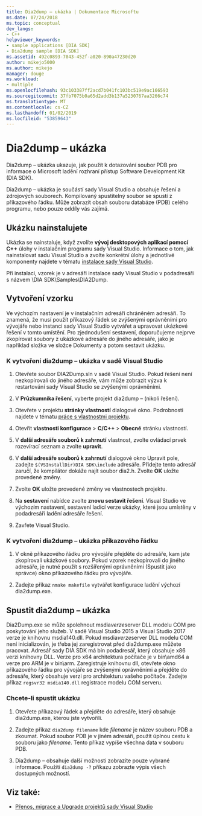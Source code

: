 ```yaml
---
title: Dia2dump – ukázka | Dokumentace Microsoftu
ms.date: 07/24/2018
ms.topic: conceptual
dev_langs:
- C++
helpviewer_keywords:
- sample applications [DIA SDK]
- Dia2dump sample [DIA SDK]
ms.assetid: 492c0893-7043-452f-a020-890a47230d20
author: mikejo5000
ms.author: mikejo
manager: douge
ms.workload:
- multiple
ms.openlocfilehash: 93c103387ff2acd7b041fc103bc519e9ac166593
ms.sourcegitcommit: 37fb7075b0a65d2add3b137a5230767aa3266c74
ms.translationtype: MT
ms.contentlocale: cs-CZ
ms.lasthandoff: 01/02/2019
ms.locfileid: "53859643"
---
```

# <a name="dia2dump-sample"></a>Dia2dump – ukázka

Dia2dump – ukázka ukazuje, jak použít k dotazování soubor PDB pro informace o Microsoft ladění rozhraní přístup Software Development Kit (DIA SDK).

Dia2dump – ukázka je součástí sady Visual Studio a obsahuje řešení a zdrojových souborech. Kompilovaný spustitelný soubor se spustí z příkazového řádku. Může zobrazit obsah souboru databáze (PDB) celého programu, nebo pouze oddíly vás zajímá.

## <a name="install-the-sample"></a>Ukázku nainstalujete

Ukázka se nainstaluje, když zvolíte **vývoj desktopových aplikací pomocí C++** úlohy v instalačním programu sady Visual Studio. Informace o tom, jak nainstalovat sadu Visual Studio a zvolte konkrétní úlohy a jednotlivé komponenty najdete v tématu [instalace sady Visual Studio](../../install/install-visual-studio.md).

Při instalaci, vzorek je v adresáři instalace sady Visual Studio v podadresáři s názvem \DIA SDK\Samples\DIA2Dump.

## <a name="build-the-sample"></a>Vytvoření vzorku

Ve výchozím nastavení je v instalačním adresáři chráněném adresáři. To znamená, že musí použít příkazový řádek se zvýšenými oprávněními pro vývojáře nebo instanci sady Visual Studio vytvářet a upravovat ukázkové řešení v tomto umístění. Pro zjednodušení sestavení, doporučujeme nejprve zkopírovat soubory z ukázkové adresáře do jiného adresáře, jako je například složka ve složce Dokumenty a potom sestavit ukázku.

### <a name="to-build-the-dia2dump-sample-in-visual-studio"></a>K vytvoření dia2dump – ukázka v sadě Visual Studio

1. Otevřete soubor DIA2Dump.sln v sadě Visual Studio. Pokud řešení není nezkopírovali do jiného adresáře, vám může zobrazit výzva k restartování sady Visual Studio se zvýšenými oprávněními.

1. V **Průzkumníka řešení**, vyberte projekt dia2dump – (nikoli řešení).

1. Otevřete v projektu **stránky vlastností** dialogové okno. Podrobnosti najdete v tématu [práce s vlastnostmi projektu](/cpp/ide/working-with-project-properties).

1. Otevřít **vlastnosti konfigurace** > **C/C++** > **Obecné** stránku vlastností.

1. V **další adresáře souborů k zahrnutí** vlastnost, zvolte ovládací prvek rozevírací seznam a zvolte **upravit**.

1. V **další adresáře souborů k zahrnutí** dialogové okno Upravit pole, zadejte `$(VSInstallDir)DIA SDK\include` adresáře. Přidejte tento adresář zaručí, že kompilátor dokáže najít soubor dia2.h. Zvolte **OK** uložte provedené změny.

1. Zvolte **OK** uložte provedené změny ve vlastnostech projektu.

1. Na **sestavení** nabídce zvolte **znovu sestavit řešení**. Visual Studio ve výchozím nastavení, sestavení ladicí verze ukázky, které jsou umístěny v podadresáři ladění adresáře řešení.

1. Zavřete Visual Studio.

### <a name="to-build-the-dia2dump-sample-at-the-command-line"></a>K vytvoření dia2dump – ukázka příkazového řádku

1. V okně příkazového řádku pro vývojáře přejděte do adresáře, kam jste zkopírovali ukázkové soubory. Pokud vzorek nezkopírovali do jiného adresáře, je nutné použít s rozšířenými oprávněními (Spustit jako správce) okno příkazového řádku pro vývojáře.

1. Zadejte příkaz `nmake makefile` vytvářet konfigurace ladění výchozí dia2dump.exe.

## <a name="run-the-dia2dump-sample"></a>Spustit dia2dump – ukázka

Dia2Dump.exe se může spolehnout msdia*verze*server DLL modelu COM pro poskytování jeho služeb. V sadě Visual Studio 2015 a Visual Studio 2017 verze je knihovnu msdia140.dll. Pokud msdia*verze*server DLL modelu COM není inicializován, je třeba jej zaregistrovat před dia2dump.exe můžete pracovat. Adresář sady DIA SDK má bin podadresář, který obsahuje x86 verzi knihovny DLL. Verze pro x64 architektura počítače je v bin\amd64 a verze pro ARM je v bin\arm. Zaregistruje knihovnu dll, otevřete okno příkazového řádku pro vývojáře se zvýšenými oprávněními a přejděte do adresáře, který obsahuje verzi pro architekturu vašeho počítače. Zadejte příkaz `regsvr32 msdia140.dll` registrace modelu COM serveru.

### <a name="to-run-the-sample"></a>Chcete-li spustit ukázku

1. Otevřete příkazový řádek a přejděte do adresáře, který obsahuje dia2dump.exe, kterou jste vytvořili.

1. Zadejte příkaz `dia2dump filename` kde *filename* je název souboru PDB a zkoumat. Pokud soubor PDB je v jiném adresáři, použít úplnou cestu k souboru jako *filename*. Tento příkaz vypíše všechna data v souboru PDB.

1. Dia2dump – obsahuje další možnosti zobrazíte pouze vybrané informace. Použití `dia2dump -?` příkazu zobrazte výpis všech dostupných možností.

## <a name="see-also"></a>Viz také:

- [Přenos, migrace a Upgrade projektů sady Visual Studio](../../porting/port-migrate-and-upgrade-visual-studio-projects.md)  
